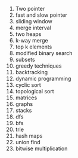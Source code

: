 1. Two pointer
2. fast and slow pointer
3. sliding window
4. merge interval
5. two heaps
6. k-way merge
7. top k elements
8. modified binary search
9. subsets
10. greedy techniques
11. backtracking
12. dynamic programming
13. cyclic sort
14. topological sort
15. matrices
16. graphs
17. stacks
18. dfs
19. bfs
20. trie
21. hash maps
22. union find
23. bitwise multiplication

